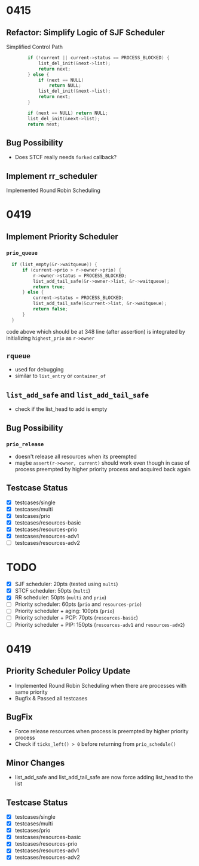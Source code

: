 # 0415

## Refactor: Simplify Logic of SJF Scheduler

Simplified Control Path

```c
		if (!current || current->status == PROCESS_BLOCKED) {
			list_del_init(&next->list);
			return next;
		} else {
			if (next == NULL)
				return NULL;
			list_del_init(&next->list);
			return next;
		}
```

```c
		if (next == NULL) return NULL;
		list_del_init(&next->list);
		return next;
```

## Bug Possibility

- Does STCF really needs `forked` callback?

## Implement rr_scheduler

Implemented Round Robin Scheduling

# 0419

## Implement Priority Scheduler

### `prio_queue`

```c
  if (list_empty(&r->waitqueue)) {
      if (current->prio > r->owner->prio) {
          r->owner->status = PROCESS_BLOCKED;
          list_add_tail_safe(&r->owner->list, &r->waitqueue);
          return true;
      } else {
          current->status = PROCESS_BLOCKED;
          list_add_tail_safe(&current->list, &r->waitqueue);
          return false;
      }
  }
```

code above which should be at 348 line (after assertion) is integrated by initializing `highest_prio` as `r->owner`

## `rqueue`

- used for debugging
- similar to `list_entry` or `container_of`

## `list_add_safe` and `list_add_tail_safe`

- check if the list_head to add is empty

## Bug Possibility

### `prio_release`

- doesn't release all resources when its preempted
- maybe `assert(r->owner, current)` should work even though in case of process preempted by higher priority process
  and acquired back again

## Testcase Status

- [X] testcases/single
- [X] testcases/multi
- [X] testcases/prio
- [X] testcases/resources-basic
- [X] testcases/resources-prio
- [X] testcases/resources-adv1
- [ ] testcases/resources-adv2

# TODO

- [X] SJF scheduler: 20pts (tested using `multi`)
- [X] STCF scheduler: 50pts (`multi`)
- [X] RR scheduler:  50pts (`multi` and `prio`)
- [ ] Priority scheduler: 60pts (`prio` and `resources-prio`)
- [ ] Priority scheduler + aging: 100pts (`prio`)
- [ ] Priority scheduler + PCP: 70pts (`resources-basic`)
- [ ] Priority scheduler + PIP: 150pts (`resources-adv1` and `resources-adv2`)

# 0419
## Priority Scheduler Policy Update
- Implemented Round Robin Scheduling when there are processes with same priority
- Bugfix & Passed all testcases 

## BugFix
- Force release resources when process is preempted by higher priority process
- Check if `ticks_left() > 0` before returning from `prio_schedule()` 

## Minor Changes
- list_add_safe and list_add_tail_safe are now force adding list_head to the list

## Testcase Status

- [X] testcases/single
- [X] testcases/multi
- [X] testcases/prio
- [X] testcases/resources-basic
- [X] testcases/resources-prio
- [X] testcases/resources-adv1
- [X] testcases/resources-adv2
